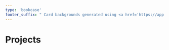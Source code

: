 ```yaml
---
type: 'bookcase'
footer_suffix: " Card backgrounds generated using <a href='https://app.haikei.app/'> haikei</a>."
---
```


# Projects
